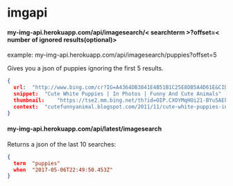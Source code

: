# imgapi
#### my-img-api.herokuapp.com/api/imagesearch/< searchterm >?offset=< number of ignored results(optional)>

example:
my-img-api.herokuapp.com/api/imagesearch/puppies?offset=5

Gives you a json of puppies ignoring the first 5 results.
```json
{
  url:	"http://www.bing.com/cr?IG=A4364DB3841E4B51B1C25E8DB5A4D61E&CID=0A0E9847C93469790B22923DC8D36809&rd=1&h=yKCFhrVjix83X1e8cLeHaQVZgvzSdPZNQT-OwzYbRLE&v=1&r=http%3a%2f%2f2.bp.blogspot.com%2f-CaGpPx6iu5c%2fTtcSbSixNrI%2fAAAAAAAADic%2fJmQyo3H_DdM%2fs1600%2fCute-White-Puppies-04.jpg&p=DevEx,5008.1"
  snippet:	"Cute White Puppies | In Photos | Funny And Cute Animals"
  thumbnail:	"https://tse2.mm.bing.net/th?id=OIP.CXOYMqHOi21-BYu5AEkCaQEgDY&pid=Api"
  context:	"cutefunnyanimal.blogspot.com/2011/11/cute-white-puppies-in-photos.html"
}
```
#### my-img-api.herokuapp.com/api/latest/imagesearch
Returns a json of the last 10 searches:
```json
{
  term	"puppies"
  when	"2017-05-06T22:49:50.453Z"
}
```
